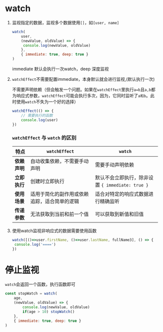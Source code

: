# watch

1. 监视指定的数据，监视多个数据使用`[]`，如`[user, name]`

   ```javascript
   watch(
       user,
       (newValue, oldValue) => {
       	console.log(newValue, oldValue)
       },
       { immediate: true, deep: true }
   )
   ```

   immediate 默认会执行一次watch，deep 深度监视

2. `watchEffect`不需要配置immediate，本身默认就会进行监视,(默认执行一次)

   不需要声明依赖（但会触发一个问题。如果在`watchEffect`里执行`a=b`且`a,b`都为响应式参数，`watchEffect`可能会执行多次，因为，它同时监听了`a和b`。此时使用`watch`不失为一个好的选择）

   ```javascript
   watchEffect(() => {
       // 需要执行的函数
       console.log(user)
   })
   ```

   ### `watchEffect` 与 `watch` 的区别

   | 特点         | `watchEffect`                                | `watch`                                          |
   | ------------ | -------------------------------------------- | ------------------------------------------------ |
   | **依赖声明** | 自动收集依赖，不需要手动声明                 | 需要手动声明依赖                                 |
   | **立即执行** | 创建时立即执行                               | 默认不会立即执行，除非设置 `{ immediate: true }` |
   | **使用场景** | 适用于简化的副作用或依赖追踪，适合简单的逻辑 | 适合对特定的响应式数据进行精确监听               |
   | **传递参数** | 无法获取到当前和前一个值                     | 可以获取到新值和旧值                             |

3. 使用watch监视非响应式的数据需要使用函数

   ```javascript
   watch([()=>user.firstName, ()=>user.lastName, fullName3], () => {
   	console.log('====')
   })
   ```



# 停止监视

`watch`会返回一个函数，执行函数即可

```javascript
const stopWatch = watch(
    age,
    (newValue, oldValue) => {
    	console.log(newValue, oldValue)
        if(age > 10) stopWatch()
    },
    { immediate: true, deep: true }
)
```

